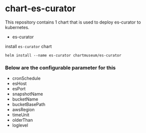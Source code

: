 
# chart-es-curator
This repository contains 1 chart that is used to deploy es-curator to kubernetes.
- es-curator

install `es-curator` chart
```
helm install --name es-curator chartmuseum/es-curator
```

### Below are the configurable parameter for this
- cronSchedule
- esHost
- esPort
- snapshotName
- bucketName
- bucketBasePath
- awsRegion
- timeUnit
- olderThan
- loglevel
